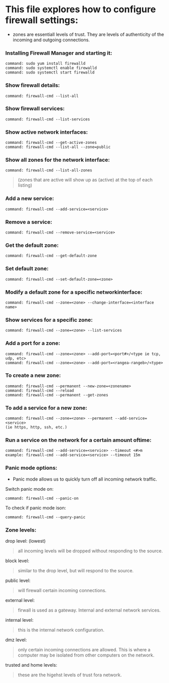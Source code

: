 # This file explores how to configure firewall settings:


- zones are essentiall levels of trust. They are levels of authenticity of the incoming and outgoing connections.


### Installing Firewall Manager and starting it: 
```
command: sudo yum install firewalld
command: sudo systemctl enable firewalld
command: sudo systemctl start firewalld
```

### Show firewall details: 
```
command: firewall-cmd --list-all
```

### Show firewall services: 
```
command: firewall-cmd --list-services
```

### Show active network interfaces: 
```
command: firewall-cmd --get-active-zones
command: firewall-cmd --list-all --zone=public
```


### Show all zones for the network interface: 
```
command: firewall-cmd --list-all-zones
```
> (zones that are active will show up as (active) at the top of each listing)


### Add a new service: 
```
command: firewall-cmd --add-service=<service>
```

### Remove a service: 
```
command: firewall-cmd --remove-service=<service>
```

### Get the default zone: 
```
command: firewall-cmd --get-default-zone
```

### Set default zone:
```
command: firewall-cmd --set-default-zone=<zone>
```

### Modify a default zone for a specific networkinterface: 
```
command: firewall-cmd --zone=<zone> --change-interface=<interface name>
```

### Show services for a specific zone: 
```
command: firewall-cmd --zone=<zone> --list-services
```

### Add a port for a zone: 
```
command: firewall-cmd --zone=<zone> --add-port=<port#>/<type ie tcp, udp, etc>
command: firewall-cmd --zone=<zone> --add-port=<rangea-rangeb>/<type>
```


### To create a new zone: 
```
command: firewall-cmd --permanent --new-zone=<zonename>
command: firewall-cmd --reload
command: firewall-cmd --permanent --get-zones
```

### To add a service for a new zone: 
```
command: firewall-cmd --zone=<zone> --permanent --add-service=<service>
(ie https, http, ssh, etc.)
```


### Run a service on the network for a certain amount oftime: 
```
command: firewall-cmd --add-service=<service> --timeout <#>m
example: firewall-cmd --add-service=<service> --timeout 15m
```



### Panic mode options:
- Panic mode allows us to quickly turn off all incoming network traffic.


Switch panic mode on: 
```
command: firewall-cmd --panic-on
```

To check if panic mode ison: 
```
command: firewall-cmd --query-panic
```


### Zone levels: 

drop level: (lowest)
> all incoming levels will be dropped without responding to the source.

block level: 
> similar to the drop level, but will respond to the source.

public level: 
> will firewall certain incoming connections.

external level: 
> firwall is used as a gateway. Internal and external network services. 

internal level: 
> this is the internal network configuration.

dmz level: 
> only certain incoming connections are allowed. This is where a computer may be isolated from other computers on the network.

trusted and home levels: 
> these are the higehst levels of trust fora network.
